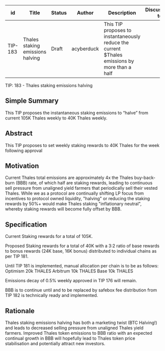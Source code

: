 | id | Title | Status | Author | Description | Discussions to | Created |
| ----------- | ----------- | ----------- | ----------- | ----------- | ----------- | ----------- |
| TIP-183 | Thales staking emissions halving | Draft | acyberduck | This TIP proposes to instantaneously reduce the current $Thales emissions by more than a half |  | 2023-11-08
 
TIP: 183 - Thales staking emissions halving

## Simple Summary
This TIP proposes the instantaneous staking emissions to “halve” from current 105K Thales weekly to 40K Thales weekly.

## Abstract
This TIP proposes to set weekly staking rewards to 40K Thales for the week following approval

## Motivation
Current Thales total emissions are approximately 4x the Thales buy-back-burn (BBB) rate, of which half are staking rewards, leading to continuous sell pressure from unaligned yield farmers that periodically sell their vested Thales. While we as a protocol are continually shifting LP focus from incentives to protocol owned liquidity, "halving" or reducing the staking rewards by 50%+ would make Thales staking "inflationary neutral", whereby staking rewards will become fully offset by BBB. 

## Specification
Current Staking rewards for a total of 105K.

Proposed Staking rewards for a total of 40K with a 3:2 ratio of base rewards to bonus rewards (24K base, 16K bonus) distributed to individual chains as per TIP 181.

Until TIP 181 is implemented, manual allocation per chain is to be as follows:
Optimism 20k THALES
Arbitrum 10k THALES
Base 10k THALES

Emissions decay of 0.5% weekly approved in TIP 176 will remain.

BBB is to continue until and to be replaced by safebox fee distribution from TIP 182 is technically ready and implemented. 

## Rationale
Thales staking emissions halving has both a marketing twist (BTC Halving!) and leads to decreased selling pressure from unaligned Thales yield farmers. Improved Thales token emissions to BBB ratio with an expected continual growth in BBB will hopefully lead to Thales token price stabilisation and potentially attract new investors. 

